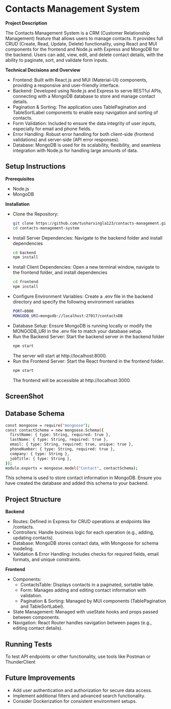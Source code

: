 # Contacts Management System


**Project Description**

The Contacts Management System is a CRM (Customer Relationship Management) feature that allows users to manage contacts. It provides full CRUD (Create, Read, Update, Delete) functionality, using React and MUI components for the frontend and Node.js with Express and MongoDB for the backend. Users can add, view, edit, and delete contact details, with the ability to paginate, sort, and validate form inputs.

**Technical Decisions and Overview**

* Frontend: Built with React.js and MUI (Material-UI) components, providing a responsive and user-friendly interface.
* Backend: Developed using Node.js and Express to serve RESTful APIs, connecting with a MongoDB database to store and manage contact details.
* Pagination & Sorting: The application uses TablePagination and TableSortLabel components to enable easy navigation and sorting of contacts.
* Form Validation: Included to ensure the data integrity of user inputs, especially for email and phone fields.
* Error Handling: Robust error handling for both client-side (frontend validations) and server-side (API error responses).
* Database: MongoDB is used for its scalability, flexibility, and seamless integration with Node.js for handling large amounts of data.

## Setup Instructions

**Prerequisites**
* Node.js
* MongoDB

**Installation**
* Clone the Repository:
     ```bash
     git clone https://github.com/tusharsingla123/contacts-management.git
     cd contacts-management-system
     ```
* Install Server Dependencies: Navigate to the backend folder and install dependencies
  ```bash
  cd backend
  npm install
  ```
* Install Client Dependencies: Open a new terminal window, navigate to the frontend folder, and install dependencies
  ```bash
  cd frontend
  npm install
  ```
* Configure Environment Variables: Create a .env file in the backend directory and specify the following environment variables
  ```bash
  PORT=8000
  MONGODB_URI=mongodb://localhost:27017/contactsDB
  ```
* Database Setup: Ensure MongoDB is running locally or modify the MONGODB_URI in the .env file to match your database setup.
* Run the Backend Server: Start the backend server in the backend folder
  ```bash
  npm start
  ```
   The server will start at http://localhost:8000.
* Run the Frontend Server: Start the React frontend in the frontend folder.
  ```bash
  npm start
  ```
   The frontend will be accessible at http://localhost:3000.

## ScreenShot

## Database Schema

``` bash
const mongoose = require("mongoose");
const contactSchema = new mongoose.Schema({
  firstName: { type: String, required: true },
  lastName: { type: String, required: true },
  email: { type: String, required: true, unique: true },
  phoneNumber: { type: String, required: true },
  company: { type: String },
  jobTitle: { type: String },
});
module.exports = mongoose.model("Contact", contactSchema);
```

  This schema is used to store contact information in MongoDB. Ensure you have created the database and added this schema to your backend.


## Project Structure

**Backend**
* Routes: Defined in Express for CRUD operations at endpoints like /contacts.
* Controllers: Handle business logic for each operation (e.g., adding, updating contacts).
* Database: MongoDB stores contact data, with Mongoose for schema modeling.
* Validation & Error Handling: Includes checks for required fields, email formats, and unique constraints.

**Frontend**
* Components:
    * ContactsTable: Displays contacts in a paginated, sortable table.
    * Form: Manages adding and editing contact information with validation.
    * Pagination & Sorting: Managed by MUI components (TablePagination and TableSortLabel).
* State Management: Managed with useState hooks and props passed between components.
* Navigation: React Router handles navigation between pages (e.g., editing contact details).

## Running Tests
To test API endpoints or other functionality, use tools like Postman or ThunderClient

## Future Improvements
* Add user authentication and authorization for secure data access.
* Implement additional filters and advanced search functionality.
* Consider Dockerization for consistent environment setups.



